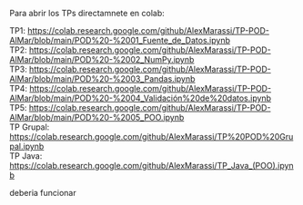 Para abrir los TPs directamnete en colab:  
  
TP1: https://colab.research.google.com/github/AlexMarassi/TP-POD-AlMar/blob/main/POD%20-%2001_Fuente_de_Datos.ipynb  
TP2: https://colab.research.google.com/github/AlexMarassi/TP-POD-AlMar/blob/main/POD%20-%2002_NumPy.ipynb  
TP3: https://colab.research.google.com/github/AlexMarassi/TP-POD-AlMar/blob/main/POD%20-%2003_Pandas.ipynb  
TP4: https://colab.research.google.com/github/AlexMarassi/TP-POD-AlMar/blob/main/POD%20-%2004_Validación%20de%20datos.ipynb  
TP5: https://colab.research.google.com/github/AlexMarassi/TP-POD-AlMar/blob/main/POD%20-%2005_POO.ipynb  
TP Grupal: https://colab.research.google.com/github/AlexMarassi/TP%20POD%20Grupal.ipynb  
TP Java: https://colab.research.google.com/github/AlexMarassi/TP_Java_(POO).ipynb  
  
deberia funcionar  
